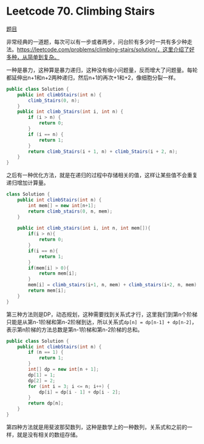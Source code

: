 # Leetcode 70. Climbing Stairs

[题目](https://leetcode.com/problems/climbing-stairs)

非常经典的一道题，每次可以有一步或者两步，问台阶有多少时一共有多少种走法。https://leetcode.com/problems/climbing-stairs/solution/，这里介绍了好多种，从简单到复杂。

一种是暴力，这种算是暴力递归，这种没有缩小问题量，反而增大了问题量。每轮都延伸出n+1和n+2两种递归，然后n+1的再次+1和+2，像细胞分裂一样。

```java
public class Solution {
    public int climbStairs(int n) {
        climb_Stairs(0, n);
    }
    public int climb_Stairs(int i, int n) {
        if (i > n) {
            return 0;
        }
        if (i == n) {
            return 1;
        }
        return climb_Stairs(i + 1, n) + climb_Stairs(i + 2, n);
    }
}
```

之后有一种优化方法，就是在递归的过程中存储相关的值，这样让某些值不会重复递归增加计算量。

```java
class Solution {
    public int climbStairs(int n) {
        int mem[] = new int[n+1];
        return climb_stairs(0, n, mem);
    }
    
    public int climb_stairs(int i, int n, int mem[]){
        if(i > n){
            return 0;
        }
        if(i == n){
            return 1;
        }
        if(mem[i] > 0){
            return mem[i];
        }
        mem[i] = climb_stairs(i+1, n, mem) + climb_stairs(i+2, n, mem);
        return mem[i];
    }
}
```

第三种方法则是DP，动态规划，这种需要找到关系式才行，这里我们到第n个阶梯只能是从第n-1阶梯和第n-2阶梯到达，所以关系式`dp[n] = dp[n-1] + dp[n-2]`，表示第n阶梯的方法总数是第n-1阶梯和第n-2阶梯的总和。

```java
public class Solution {
    public int climbStairs(int n) {
        if (n == 1) {
            return 1;
        }
        int[] dp = new int[n + 1];
        dp[1] = 1;
        dp[2] = 2;
        for (int i = 3; i <= n; i++) {
            dp[i] = dp[i - 1] + dp[i - 2];
        }
        return dp[n];
    }
}
```

第四种方法就是用斐波那契数列，这种是数学上的一种数列，关系式和之前的一样，就是没有相关的数组存储。